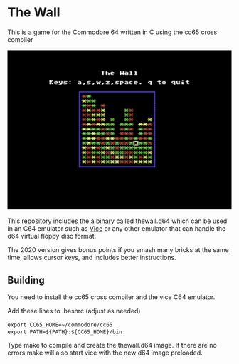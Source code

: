 The Wall
=======

This is a game for the Commodore 64 written in C using the cc65 cross compiler

![Screenshot](https://github.com/johanberntsson/thewall/blob/master/thewall.png)

This repository includes the a binary called thewall.d64 which can be used in an C64 emulator such as [Vice](http://vice-emu.sourceforge.net/) or any other emulator that can handle the d64 virtual floppy disc format.

The 2020 version gives bonus points if you smash many bricks at the same time, allows cursor keys, and includes better instructions.

Building
-----

You need to install the cc65 cross compiler and the vice C64 emulator.

Add these lines to .bashrc (adjust as needed)

	export CC65_HOME=~/commodore/cc65
	export PATH=${PATH}:${CC65_HOME}/bin

Type make to compile and create the thewall.d64 image. If there are no
errors make will also start vice with the new d64 image preloaded.
